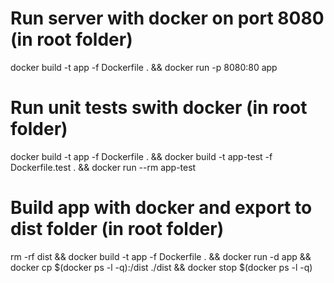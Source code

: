 # Run server with docker on port 8080 (in root folder)

docker build -t app -f Dockerfile . && docker run -p 8080:80 app

# Run unit tests swith docker (in root folder)

docker build -t app -f Dockerfile . && docker build -t app-test -f Dockerfile.test . && docker run --rm app-test

# Build app with docker and export to dist folder (in root folder)

rm -rf dist && docker build -t app -f Dockerfile . && docker run -d app && docker cp $(docker ps -l -q):/dist ./dist && docker stop $(docker ps -l -q)


